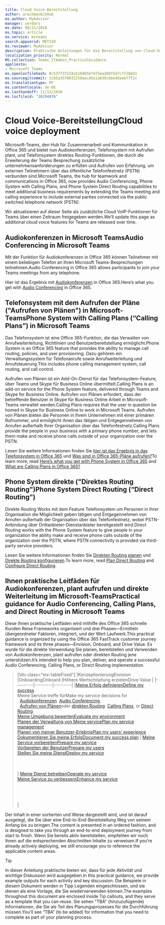 ```yaml
---
title: Cloud Voice-Bereitstellung
author: arachmanGitHub
ms.author: MyAdvisor
manager: serdars
ms.date: 08/21/2018
ms.topic: article
ms.service: msteams
search.appverid: MET150
ms.reviewer: MyAdvisor
description: Praktische Anleitungen für die Bereitstellung von Cloud-VoIP-Funktionen in Microsoft Teams
localization_priority: Normal
MS.collection: Teams_ITAdmin_PracticalGuidance
appliesto:
- Microsoft Teams
ms.openlocfilehash: 0c537f37534c616965b74f5ea268f547cff28d41
ms.sourcegitcommit: 1cb5a3570032250aecd5a1a839cbbe4daeb77f2c
ms.translationtype: MT
ms.contentlocale: de-DE
ms.lasthandoff: 11/13/2018
ms.locfileid: "26294876"
---
```

# <a name="cloud-voice-deployment"></a><span data-ttu-id="1483e-103">Cloud Voice-Bereitstellung</span><span class="sxs-lookup"><span data-stu-id="1483e-103">Cloud voice deployment</span></span>

<span data-ttu-id="1483e-104">Microsoft-Teams, den Hub für Zusammenarbeit und Kommunikation in Office 365 und bietet nun Audiokonferenzen, Telefonsystem mit Aufrufen plant, und Telefonsystem direktes Routing-Funktionen, die durch die Erweiterung der Teams Besprechung zusätzliche unternehmensanforderungen zu erfüllen und Aufrufen von Erfahrung, um externen Teilnehmern über das öffentliche Telefonfestnetz (PSTN) verbunden sind.</span><span class="sxs-lookup"><span data-stu-id="1483e-104">Microsoft Teams, the hub for teamwork and communications in Office 365, now provides Audio Conferencing, Phone System with Calling Plans, and Phone System Direct Routing capabilities to meet additional business requirements by extending the Teams meeting and calling experience to include external parties connected via the public switched telephone network (PSTN).</span></span>
 
<span data-ttu-id="1483e-105">Wir aktualisieren auf dieser Seite als zusätzliche Cloud VoIP-Funktionen für Teams über einen Zeitraum freigegeben werden.</span><span class="sxs-lookup"><span data-stu-id="1483e-105">We’ll update this page as additional cloud voice features for Teams are released over time.</span></span>



## <a name="audio-conferencing-in-microsoft-teams"></a><span data-ttu-id="1483e-106">Audiokonferenzen in Microsoft Teams</span><span class="sxs-lookup"><span data-stu-id="1483e-106">Audio Conferencing in Microsoft Teams</span></span>


<span data-ttu-id="1483e-107">Mit der Funktion für Audiokonferenzen in Office 365 können Teilnehmer mit einem beliebigen Telefon an Ihren Microsoft Teams-Besprechungen teilnehmen.</span><span class="sxs-lookup"><span data-stu-id="1483e-107">Audio Conferencing in Office 365 allows participants to join your Teams meetings from any telephone.</span></span>

<span data-ttu-id="1483e-108">Hier ist das Ergebnis mit [Audiokonferenzen](https://docs.microsoft.com/SkypeForBusiness/audio-conferencing-in-office-365/audio-conferencing-in-office-365) in Office 365.</span><span class="sxs-lookup"><span data-stu-id="1483e-108">Here’s what you get with [Audio Conferencing](https://docs.microsoft.com/SkypeForBusiness/audio-conferencing-in-office-365/audio-conferencing-in-office-365) in Office 365.</span></span>


## <a name="phone-system-with-calling-plans-calling-plans-in-microsoft-teams"></a><span data-ttu-id="1483e-109">Telefonsystem mit dem Aufrufen der Pläne ("Aufrufen von Plänen") in Microsoft-Teams</span><span class="sxs-lookup"><span data-stu-id="1483e-109">Phone System with Calling Plans (“Calling Plans”) in Microsoft Teams</span></span>

<span data-ttu-id="1483e-110">Das Telefonsystem ist eine Office 365-Funktion, die das Verwalten von Anrufweiterleitung, Richtlinien und Benutzerbereitstellung ermöglicht.</span><span class="sxs-lookup"><span data-stu-id="1483e-110">Phone System is an Office 365 feature that provides the ability to manage call routing, policies, and user provisioning.</span></span> <span data-ttu-id="1483e-111">Dazu gehören ein Verwaltungssystem für Telefonanrufe sowie Anrufweiterleitung und Anrufsteuerung.</span><span class="sxs-lookup"><span data-stu-id="1483e-111">This includes phone calling management system, call routing, and call control.</span></span>

<span data-ttu-id="1483e-112">Aufrufen von Plänen ist ein Add-On-Dienst für das Telefonsystem-Feature, über Teams und Skype für Business Online übermittelt.</span><span class="sxs-lookup"><span data-stu-id="1483e-112">Calling Plans is an add-on service for the Phone System feature, delivered through Teams and Skype for Business Online.</span></span> <span data-ttu-id="1483e-113">Aufrufen von Plänen erfordert, dass der betreffende Benutzer in Skype für Business Online Arbeit in Microsoft-Teams verwaltet werden.</span><span class="sxs-lookup"><span data-stu-id="1483e-113">Calling Plans requires that the user in question be homed in Skype for Business Online to work in Microsoft Teams.</span></span> <span data-ttu-id="1483e-114">Aufrufen von Plänen bieten die Personen in Ihrem Unternehmen mit einer primären Rufnummer, und ermöglicht ihnen das tätigen und Entgegennehmen von Anrufen außerhalb Ihrer Organisation über das Telefonfestnetz.</span><span class="sxs-lookup"><span data-stu-id="1483e-114">Calling Plans provide the people in your business with a primary phone number, and lets them make and receive phone calls outside of your organization over the PSTN.</span></span>

<span data-ttu-id="1483e-115">Lesen Sie weitere Informationen finden Sie [hier ist das Ergebnis in das Telefonsystem in Office 365](https://docs.microsoft.com/SkypeForBusiness/what-is-phone-system-in-office-365/here-s-what-you-get-with-phone-system) und [Was sind in Office 365-Pläne aufrufen?](https://docs.microsoft.com/SkypeForBusiness/what-are-calling-plans-in-office-365/what-are-calling-plans-in-office-365)</span><span class="sxs-lookup"><span data-stu-id="1483e-115">To learn more, read [Here’s what you get with Phone System in Office 365](https://docs.microsoft.com/SkypeForBusiness/what-is-phone-system-in-office-365/here-s-what-you-get-with-phone-system) and [What are Calling Plans in Office 365?](https://docs.microsoft.com/SkypeForBusiness/what-are-calling-plans-in-office-365/what-are-calling-plans-in-office-365)</span></span>


## <a name="phone-system-direct-routing-direct-routing"></a><span data-ttu-id="1483e-116">Phone System direkte ("Direktes Routing Routing")</span><span class="sxs-lookup"><span data-stu-id="1483e-116">Phone System Direct Routing (“Direct Routing”)</span></span>

<span data-ttu-id="1483e-117">Direkte Routing Works mit dem Feature Telefonsystem um Personen in Ihrer Organisation die Möglichkeit geben tätigen und Entgegennehmen von Anrufen außerhalb der Organisation über das Telefonfestnetz, wobei PSTN-Anbindung über Drittanbieter-Dienstanbieter bereitgestellt wird.</span><span class="sxs-lookup"><span data-stu-id="1483e-117">Direct Routing works with the Phone System feature to give people in your organization the ability make and receive phone calls outside of the organization over the PSTN, where PSTN connectivity is provided via third-party service providers.</span></span>

<span data-ttu-id="1483e-118">Lesen Sie weitere Informationen finden Sie [Direkten Routing planen](direct-routing-plan.md) und [Direkte Routing konfigurieren](direct-routing-configure.md).</span><span class="sxs-lookup"><span data-stu-id="1483e-118">To learn more, read [Plan Direct Routing](direct-routing-plan.md) and [Configure Direct Routing](direct-routing-configure.md).</span></span>

## <a name="practical-guidance-for-audio-conferencing-calling-plans-and-direct-routing-in-microsoft-teams"></a><span data-ttu-id="1483e-119">Ihnen praktische Leitfäden für Audiokonferenzen, plant aufrufen und direkte Weiterleitung im Microsoft-Teams</span><span class="sxs-lookup"><span data-stu-id="1483e-119">Practical guidance for Audio Conferencing, Calling Plans, and Direct Routing in Microsoft Teams</span></span>

<span data-ttu-id="1483e-120">Diese Ihnen praktische Leitfäden wird mithilfe des Office 365 schnelle Kunden Reise Frameworks organisiert und drei Phasen&mdash;Ermitteln übergeordneter Faktoren, integriert, und der Wert Laufwerk.</span><span class="sxs-lookup"><span data-stu-id="1483e-120">This practical guidance is organized by using the Office 365 FastTrack customer journey framework and its three phases&mdash;Envision, Onboard, and Drive Value.</span></span> <span data-ttu-id="1483e-121">Es wurde für die direkte Verwendung Sie planen, bereitstellen und Verwenden von Audiokonferenzen, plant aufrufen oder direkten Routing jene unterstützen.</span><span class="sxs-lookup"><span data-stu-id="1483e-121">It’s intended to help you plan, deliver, and operate a successful Audio Conferencing, Calling Plans, or Direct Routing implementation.</span></span>

> [!div class="mx-tableFixed"]
> |<span data-ttu-id="1483e-122">Konzeptionierung</span><span class="sxs-lookup"><span data-stu-id="1483e-122">Envision</span></span>  |<span data-ttu-id="1483e-123">Onboarding</span><span class="sxs-lookup"><span data-stu-id="1483e-123">Onboard</span></span>  |<span data-ttu-id="1483e-124">Höhere Wertschöpfung erzielen</span><span class="sxs-lookup"><span data-stu-id="1483e-124">Drive Value</span></span>  |
> |---------|---------|---------|
> |[<span data-ttu-id="1483e-125">Meine Erfolg definieren</span><span class="sxs-lookup"><span data-stu-id="1483e-125">Define my success</span></span>](1-envision-define-my-success-cloud-voice.md) <br> <span data-ttu-id="1483e-126">Meine Service treffe für</span><span class="sxs-lookup"><span data-stu-id="1483e-126">Make my service decisions for</span></span> <br><span data-ttu-id="1483e-127">&nbsp;&nbsp;[Audiokonferenzen](2-envision-make-my-service-decisions-audio-conferencing.md)</span><span class="sxs-lookup"><span data-stu-id="1483e-127">&nbsp;&nbsp;[Audio Conferencing](2-envision-make-my-service-decisions-audio-conferencing.md),</span></span><br><span data-ttu-id="1483e-128">&nbsp;&nbsp;[Aufrufen von Plänen](2-envision-make-my-service-decisions-phone-system.md)oder [direkten Routing](2-envision-make-my-service-decisions-direct-routing.md)</span><span class="sxs-lookup"><span data-stu-id="1483e-128">&nbsp;&nbsp;[Calling Plans](2-envision-make-my-service-decisions-phone-system.md), or [Direct Routing](2-envision-make-my-service-decisions-direct-routing.md)</span></span> <br> [<span data-ttu-id="1483e-129">Meine Umgebung bewerten</span><span class="sxs-lookup"><span data-stu-id="1483e-129">Evaluate my environment</span></span>](3-envision-evaluate-my-environment.md) <br> [<span data-ttu-id="1483e-130">Planen der Verwaltung von Meine service</span><span class="sxs-lookup"><span data-stu-id="1483e-130">Plan my service management</span></span>](4-envision-plan-my-service-management.md) <br> [<span data-ttu-id="1483e-131">Planen von meiner Benutzer-Erlebnis</span><span class="sxs-lookup"><span data-stu-id="1483e-131">Plan my users’ experience</span></span>](5-envision-plan-my-users-experience.md) <br> [<span data-ttu-id="1483e-132">Dokumentieren Sie meine Erfolg</span><span class="sxs-lookup"><span data-stu-id="1483e-132">Document my success plan</span></span>](6-envision-document-my-success-plan.md)    | [<span data-ttu-id="1483e-133">Meine Service vorbereiten</span><span class="sxs-lookup"><span data-stu-id="1483e-133">Prepare my service</span></span>](1-onboard-prepare-my-service.md) <br> [<span data-ttu-id="1483e-134">Vorbereiten der Benutzer</span><span class="sxs-lookup"><span data-stu-id="1483e-134">Prepare my users</span></span>](2-onboard-prepare-my-users.md) <br> [<span data-ttu-id="1483e-135">Stellen Sie meine Dienst</span><span class="sxs-lookup"><span data-stu-id="1483e-135">Deploy my service</span></span>](3-onboard-deploy-my-service.md)  <br> <br> <br> <br>     | [<span data-ttu-id="1483e-136">Meine Dienst betreiben</span><span class="sxs-lookup"><span data-stu-id="1483e-136">Operate my service</span></span>](1-drive-value-operate-my-service.md) <br> [<span data-ttu-id="1483e-137">Meine Service zu verbessern</span><span class="sxs-lookup"><span data-stu-id="1483e-137">Enhance my service</span></span>](2-drive-value-enhance-my-service.md) <br> <br> <br> <br> <br>      |

<span data-ttu-id="1483e-138">Der Inhalt in einer sortierten und Weise dargestellt wird, und ist darauf ausgelegt, die Sie über eine End-to-End-Bereitstellung Weg von seinem Anfang bis zu bringen.</span><span class="sxs-lookup"><span data-stu-id="1483e-138">The content is presented in an ordered fashion, and is designed to take you through an end-to-end deployment journey from start to finish.</span></span> <span data-ttu-id="1483e-139">Wenn Sie bereits aktiv bereitstellen, empfehlen wir noch Ihnen auf die entsprechenden Abschnitten Inhalte zu verweisen.</span><span class="sxs-lookup"><span data-stu-id="1483e-139">If you’re already actively deploying, we still encourage you to reference the applicable content areas.</span></span>


> [!TIP]
> <span data-ttu-id="1483e-140">In dieser Anleitung praktische bieten wir, dass für jede Aktivität und wichtige Diskussion wird ausgegeben.</span><span class="sxs-lookup"><span data-stu-id="1483e-140">In this practical guidance, we provide example outputs for each activity and key discussion.</span></span> <span data-ttu-id="1483e-141">Die Beispiele in diesem Dokument werden in Tipp Legenden eingeschlossen, und sie dienen als eine Vorlage, die Sie wiederverwenden können.</span><span class="sxs-lookup"><span data-stu-id="1483e-141">The examples throughout this document are enclosed inside Tip callouts, and they serve as a template that you can reuse.</span></span> <span data-ttu-id="1483e-142">Sie sehen "TBA" (hinzuzufügende) Informationen, die Sie als Teil des Planungsprozesses für die Durchführung müssen.</span><span class="sxs-lookup"><span data-stu-id="1483e-142">You’ll see “TBA” (to be added) for information that you need to complete as part of your planning process.</span></span>
